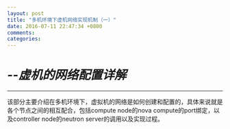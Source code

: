 ```yaml
---
layout: post
title: "多机环境下虚机网络实现机制（一）"
date: 2016-07-11 22:47:34 +0800
comments: 
categories:   
---
```


#  ***--虚机的网络配置详解***
----------------------------------------------

该部分主要介绍在多机环境下，虚拟机的网络是如何创建和配置的，具体来说就是各个节点之间的相互配合，包括compute node的nova compute的port绑定，以及controller node的neutron server的调用以及实现过程。

## 


